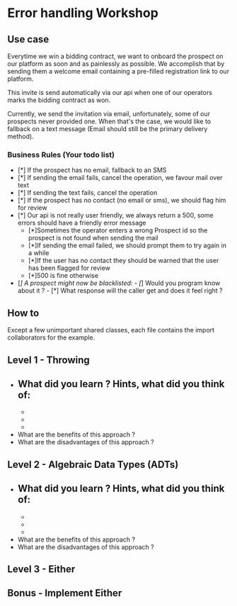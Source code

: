 # Error handling Workshop

## Use case
Everytime we win a bidding contract, we want to onboard the prospect on our platform as soon and as painlessly as possible.
We accomplish that by sending them a welcome email containing a pre-filled registration link to our platform.

This invite is send automatically via our api when one of our operators marks the bidding contract as won.   

Currently, we send the invitation via email, unfortunately, some of our prospects never provided one.
When that's the case, we would like to fallback on a text message (Email should still be the primary delivery method). 

### Business Rules (Your todo list)
- [*] If the prospect has no email, fallback to an SMS
- [*] If sending the email fails, cancel the operation, we favour mail over text
- [*] If sending the text fails, cancel the operation
- [*] If the prospect has no contact (no email or sms), we should flag him for review
- [*] Our api is not really user friendly, we always return a 500, some errors should have a friendly error message
     - [*]Sometimes the operator enters a wrong Prospect id so the prospect is not found when sending the mail
     - [*]If sending the email failed, we should prompt them to try again in a while
     - [*]If the user has no contact they should be warned that the user has been flagged for review
     - [*]500 is fine otherwise
- [*] A prospect might now be blacklisted:
      - [*] Would you program know about it ? 
      - [*] What response will the caller get and does it feel right ?

## How to
Except a few unimportant shared classes, each file contains the import collaborators for the example. 

## Level 1 - Throwing
- What did you learn ? 
  Hints, what did you think of: 
  - 
  -
  -
  -
- What are the benefits of this approach ?
- What are the disadvantages of this approach ?

## Level 2 - Algebraic Data Types (ADTs)
- What did you learn ? 
  Hints, what did you think of: 
  - 
  -
  -
  -
- What are the benefits of this approach ?
- What are the disadvantages of this approach ?

## Level 3 - Either
## Bonus - Implement Either






